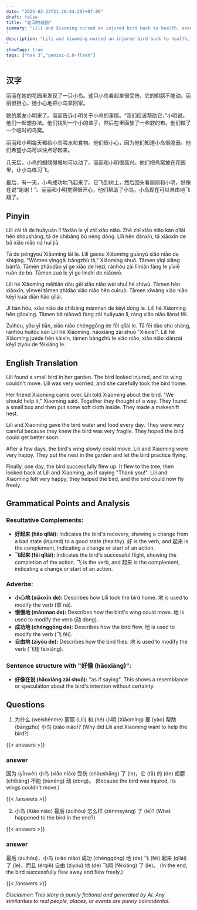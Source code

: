 ```yaml
---
date: "2025-02-23T21:20:44.207+07:00"
draft: false
title: "轮回的纸鹤"
summary: "Lili and Xiaoming nursed an injured bird back to health, eventually setting it free to fly again.
"
description: "Lili and Xiaoming nursed an injured bird back to health, eventually setting it free to fly again.
"
showTags: true
tags: ["hsk 3","gemini-2.0-flash"]
---
```


## 汉字

丽丽在她的花园里发现了一只小鸟。这只小鸟看起来很受伤，它的翅膀不能动。丽丽很担心，她小心地把小鸟拿回家。

她的朋友小明来了。丽丽告诉小明关于小鸟的事情。“我们应该帮助它，”小明说。他们一起想办法。他们找到一个小的盒子，然后在里面放了一些软的布。他们做了一个临时的鸟窝。

丽丽和小明每天都给小鸟喂水和食物。他们很小心，因为他们知道小鸟很脆弱。他们希望小鸟可以快点好起来。

几天后，小鸟的翅膀慢慢地可以动了。丽丽和小明很高兴。他们把鸟窝放在花园里，让小鸟练习飞。

最后，有一天，小鸟成功地飞起来了。它飞到树上，然后回头看丽丽和小明，好像在说“谢谢！”。丽丽和小明觉得很开心，他们帮助了小鸟，小鸟现在可以自由地飞翔了。

## Pinyin

Lìlì zài tā de huāyuán lǐ fāxiàn le yī zhī xiǎo niǎo. Zhè zhī xiǎo niǎo kàn qǐlái hěn shòushāng, tā de chìbǎng bù néng dòng. Lìlì hěn dānxīn, tā xiǎoxīn de bǎ xiǎo niǎo ná huí jiā.

Tā de péngyou Xiǎomíng lái le. Lìlì gàosu Xiǎomíng guānyú xiǎo niǎo de shìqing. "Wǒmen yīnggāi bāngzhù tā," Xiǎomíng shuō. Tāmen yīqǐ xiǎng bànfǎ. Tāmen zhǎodào yī ge xiǎo de hézi, ránhòu zài lǐmiàn fàng le yīxiē ruǎn de bù. Tāmen zuò le yī ge línshí de niǎowō.

Lìlì hé Xiǎomíng měitiān dōu gěi xiǎo niǎo wèi shuǐ hé shíwù. Tāmen hěn xiǎoxīn, yīnwèi tāmen zhīdào xiǎo niǎo hěn cuìruò. Tāmen xīwàng xiǎo niǎo kěyǐ kuài diǎn hǎo qǐlái.

Jǐ tiān hòu, xiǎo niǎo de chìbǎng mànman de kěyǐ dòng le. Lìlì hé Xiǎomíng hěn gāoxìng. Tāmen bǎ niǎowō fàng zài huāyuán lǐ, ràng xiǎo niǎo liànxí fēi.

Zuìhòu, yǒu yī tiān, xiǎo niǎo chénggōng de fēi qǐlái le. Tā fēi dào shù shàng, ránhòu huítóu kàn Lìlì hé Xiǎomíng, hǎoxiàng zài shuō "Xièxie!". Lìlì hé Xiǎomíng juéde hěn kāixīn, tāmen bāngzhù le xiǎo niǎo, xiǎo niǎo xiànzài kěyǐ zìyóu de fēixiáng le.

## English Translation

Lili found a small bird in her garden. The bird looked injured, and its wing couldn't move. Lili was very worried, and she carefully took the bird home.

Her friend Xiaoming came over. Lili told Xiaoming about the bird. "We should help it," Xiaoming said. Together they thought of a way. They found a small box and then put some soft cloth inside. They made a makeshift nest.

Lili and Xiaoming gave the bird water and food every day. They were very careful because they knew the bird was very fragile. They hoped the bird could get better soon.

After a few days, the bird's wing slowly could move. Lili and Xiaoming were very happy. They put the nest in the garden and let the bird practice flying.

Finally, one day, the bird successfully flew up. It flew to the tree, then looked back at Lili and Xiaoming, as if saying "Thank you!". Lili and Xiaoming felt very happy; they helped the bird, and the bird could now fly freely.

## Grammatical Points and Analysis

### Resultative Complements:

*   **好起来 (hǎo qǐlái):** Indicates the bird's recovery, showing a change from a bad state (injured) to a good state (healthy). 好 is the verb, and 起来 is the complement, indicating a change or start of an action.
*   **飞起来 (fēi qǐlái):** Indicates the bird's successful flight, showing the completion of the action. 飞 is the verb, and 起来 is the complement, indicating a change or start of an action.

### Adverbs:

*   **小心地 (xiǎoxīn de):** Describes how Lili took the bird home. 地 is used to modify the verb (拿 ná).
*   **慢慢地 (mànman de):** Describes how the bird's wing could move. 地 is used to modify the verb (动 dòng).
*   **成功地 (chénggōng de):** Describes how the bird flew. 地 is used to modify the verb (飞 fēi).
*   **自由地 (zìyóu de):** Describes how the bird flies. 地 is used to modify the verb (飞翔 fēixiáng).

### Sentence structure with "好像 (hǎoxiàng)":

*   **好像在说 (hǎoxiàng zài shuō):** "as if saying". This shows a resemblance or speculation about the bird's intention without certainty.

## Questions

1.  为什么 (wèishénme) 丽丽 (Lìlì) 和 (hé) 小明 (Xiǎomíng) 要 (yào) 帮助 (bāngzhù) 小鸟 (xiǎo niǎo)? (Why did Lili and Xiaoming want to help the bird?)

{{< answers >}}

### answer
因为 (yīnwèi) 小鸟 (xiǎo niǎo) 受伤 (shòushāng) 了 (le)，它 (tā) 的 (de) 翅膀 (chìbǎng) 不能 (bùnéng) 动 (dòng)。 (Because the bird was injured, its wings couldn't move.)

{{< /answers >}}

2.  小鸟 (Xiǎo niǎo) 最后 (zuìhòu) 怎么样 (zěnmeyàng) 了 (le)? (What happened to the bird in the end?)

{{< answers >}}

### answer
最后 (zuìhòu)，小鸟 (xiǎo niǎo) 成功 (chénggōng) 地 (de) 飞 (fēi) 起来 (qǐlái) 了 (le)，而且 (érqiě) 自由 (zìyóu) 地 (de) 飞翔 (fēixiáng) 了 (le)。 (In the end, the bird successfully flew away and flew freely.)

{{< /answers >}}


*Disclaimer: This story is purely fictional and generated by AI. Any similarities to real people, places, or events are purely coincidental.*